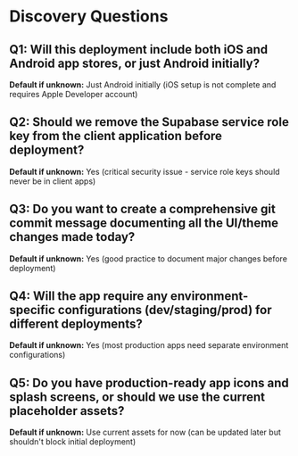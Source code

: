 # Discovery Questions

## Q1: Will this deployment include both iOS and Android app stores, or just Android initially?
**Default if unknown:** Just Android initially (iOS setup is not complete and requires Apple Developer account)

## Q2: Should we remove the Supabase service role key from the client application before deployment?
**Default if unknown:** Yes (critical security issue - service role keys should never be in client apps)

## Q3: Do you want to create a comprehensive git commit message documenting all the UI/theme changes made today?
**Default if unknown:** Yes (good practice to document major changes before deployment)

## Q4: Will the app require any environment-specific configurations (dev/staging/prod) for different deployments?
**Default if unknown:** Yes (most production apps need separate environment configurations)

## Q5: Do you have production-ready app icons and splash screens, or should we use the current placeholder assets?
**Default if unknown:** Use current assets for now (can be updated later but shouldn't block initial deployment)